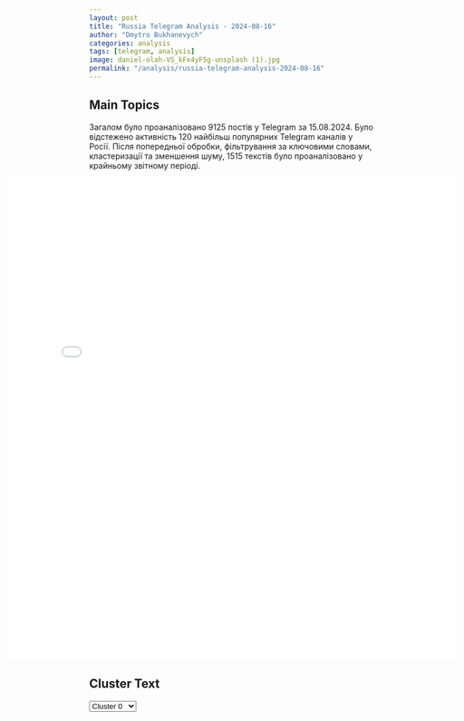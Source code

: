 ```yaml
---
layout: post
title: "Russia Telegram Analysis - 2024-08-16"
author: "Dmytro Bukhanevych"
categories: analysis
tags: [telegram, analysis]
image: daniel-olah-VS_kFx4yF5g-unsplash (1).jpg
permalink: "/analysis/russia-telegram-analysis-2024-08-16"
---
```


<style>
    /* Adjusting iframe-container styles */
    .wide-iframe-container {
        width: calc(100% + 30vw);  /* Extending the width */
        margin-left: -15vw;       /* Negative margin to push to the left */
        overflow: hidden;         /* In case the iframe content spills over */
    }

    .wide-iframe-container iframe {
        width: 100%;  /* Making the iframe take the full width of its container */
        border: none; /* Removing any borders from the iframe */
    }

    /* Toggle mechanism */
    .hidden {
        display: none;
    }
    
    .show-content-target:checked + .show-content {
        display: block;
    }
</style>

<h2>Main Topics</h2>
<p>Загалом було проаналізовано 9125 постів у Telegram за 15.08.2024. Було відстежено активність 120 найбільш популярних Telegram каналів у Росії. Після попередньої обробки, фільтрування за ключовими словами, кластеризації та зменшення шуму, 1515 текстів було проаналізовано у крайньому звітному періоді.</p>
<!-- Embedding Main Plotly Visualization -->
<div class="wide-iframe-container">
    <iframe src="{{site.baseurl}}/visualizations/2024-08-16/fig_topics_time.html" height="850"></iframe>
</div>


<h2>Cluster Text</h2>

<!-- Dropdown to select a cluster -->
<select id="clusterSelector" onchange="displayClusterText()">
<option value="0">Cluster 0</option><option value="1">Cluster 1</option><option value="2">Cluster 2</option><option value="3">Cluster 3</option><option value="4">Cluster 4</option><option value="5">Cluster 5</option><option value="6">Cluster 6</option><option value="7">Cluster 7</option><option value="8">Cluster 8</option><option value="9">Cluster 9</option><option value="10">Cluster 10</option><option value="11">Cluster 11</option>
</select>

<!-- Display area for the selected cluster's text -->
<div id="clusterTextDisplay" class="hidden"></div>

<script type="text/javascript">
    var clusterDetails = {"0": "<b>Total Posts:</b> 855<br><b>Date:</b> 2024-08-15 12:56:22+00:00<br><b>Author:</b> lentachold<br><b>Link:</b> https://t.me/s/lentachold/76196<br><b>Subscribers:</b> 403371<br><b>Text:</b> \u0422\u0435\u043a\u0441\u0442: \u0427\u0442\u043e \u0442\u0430\u043c \u0441\u043e \u0432\u0442\u043e\u0440\u0436\u0435\u043d\u0438\u0435\u043c \u0412\u0421\u0423 \u0432 \u041a\u0443\u0440\u0441\u043a\u0443\u044e \u043e\u0431\u043b\u0430\u0441\u0442\u044c? \u0412\u043e\u0442 \u0447\u0442\u043e \u0433\u043e\u0432\u043e\u0440\u044f\u0442 \u0440\u0430\u0437\u043d\u044b\u0435 \u0441\u0442\u043e\u0440\u043e\u043d\u044b \u044d\u0442\u043e\u0433\u043e \u043a\u043e\u043d\u0444\u043b\u0438\u043a\u0442\u0430\u041c\u0438\u043d\u043e\u0431\u043e\u0440\u043e\u043d\u044b \u0420\u0424\u25aa\ufe0f\u0417\u0430\u0432\u0435\u0440\u0448\u0435\u043d\u043e \u0443\u043d\u0438\u0447\u0442\u043e\u0436\u0435\u043d\u0438\u0435 \u043f\u0440\u043e\u0442\u0438\u0432\u043d\u0438\u043a\u0430 \u0438 \u0432\u043e\u0441\u0441\u0442\u0430\u043d\u043e\u0432\u043b\u0435\u043d \u043a\u043e\u043d\u0442\u0440\u043e\u043b\u044c \u043d\u0430\u0434 \u043d\u0430\u0441\u0435\u043b\u0435\u043d\u043d\u044b\u043c \u043f\u0443\u043d\u043a\u0442\u043e\u043c \u041a\u0440\u0443\u043f\u0435\u0446 (\u043d\u0430 \u043f\u0438\u043a\u0447\u0435);\u25aa\ufe0f\u0412\u0421 \u0420\u043e\u0441\u0441\u0438\u0438 \u0437\u0430\u0447\u0438\u0441\u0442\u0438\u043b\u0438 \u041c\u0430\u0440\u0442\u044b\u043d\u043e\u0432\u043a\u0443 \u041a\u0443\u0440\u0441\u043a\u043e\u0439 \u043e\u0431\u043b\u0430\u0441\u0442\u0438 \u043e\u0442 \u0412\u0421\u0423, \u0437\u0430\u044f\u0432\u0438\u043b \u0410\u043b\u0430\u0443\u0434\u0438\u043d\u043e\u0432;\u25aa\ufe0f\u041a\u0438\u0435\u0432 \u0437\u0430 \u0441\u0443\u0442\u043a\u0438 \u043f\u043e\u0442\u0435\u0440\u044f\u043b \u043d\u0430 \u043a\u0443\u0440\u0441\u043a\u043e\u043c \u043d\u0430\u043f\u0440\u0430\u0432\u043b\u0435\u043d\u0438\u0438 \u0434\u043e 340 \u0432\u043e\u0435\u043d\u043d\u044b\u0445 \u0438 19 \u0435\u0434\u0438\u043d\u0438\u0446 \u0431\u0440\u043e\u043d\u0435\u0442\u0435\u0445\u043d\u0438\u043a\u0438;\u25aa\ufe0f\u041f\u0440\u0435\u0441\u0435\u0447\u0435\u043d\u044b \u043f\u043e\u043f\u044b\u0442\u043a\u0438 \u043f\u0440\u043e\u0440\u044b\u0432\u0430 \u0412\u0421\u0423 \u0432 \u0440\u0430\u0439\u043e\u043d\u0430\u0445 \u0420\u0443\u0441\u0441\u043a\u043e\u0439 \u041a\u043e\u043d\u043e\u043f\u0435\u043b\u044c\u043a\u0438, \u041a\u0440\u0435\u043c\u044f\u043d\u043e\u0433\u043e, \u0412\u0430\u0440\u0432\u0430\u0440\u043e\u0432\u043a\u0438, \u0421\u0430\u0444\u043e\u043d\u043e\u0432\u043a\u0438, \u0428\u0435\u043f\u0442\u0443\u0445\u043e\u0432\u043a\u0438, \u041a\u0430\u0443\u0447\u0443\u043a\u0430, \u0410\u043b\u0435\u043a\u0441\u0435\u0435\u0432\u0441\u043a\u043e\u0433\u043e \u0438 \u041c\u0430\u0442\u0432\u0435\u0435\u0432\u043a\u0438;\u25aa\ufe0f\u0412\u0441\u0435\u0433\u043e \u0437\u0430 \u0432\u0440\u0435\u043c\u044f \u0431\u043e\u0435\u0432\u044b\u0445 \u0434\u0435\u0439\u0441\u0442\u0432\u0438\u0439 \u043d\u0430 \u041a\u0443\u0440\u0441\u043a\u043e\u043c \u043d\u0430\u043f\u0440\u0430\u0432\u043b\u0435\u043d\u0438\u0438 \u043f\u0440\u043e\u0442\u0438\u0432\u043d\u0438\u043a \u043f\u043e\u0442\u0435\u0440\u044f\u043b: \u0434\u043e 2640 \u0432\u043e\u0435\u043d\u043d\u043e\u0441\u043b\u0443\u0436\u0430\u0449\u0438\u0445, 37 \u0442\u0430\u043d\u043a\u043e\u0432, 32 \u0431\u0440\u043e\u043d\u0435\u0442\u0440\u0430\u043d\u0441\u043f\u043e\u0440\u0442\u0435\u0440\u0430, 23 \u0431\u043e\u0435\u0432\u044b\u0435 \u043c\u0430\u0448\u0438\u043d\u044b \u043f\u0435\u0445\u043e\u0442\u044b, 206 \u0431\u043e\u0435\u0432\u044b\u0445 \u0431\u0440\u043e\u043d\u0438\u0440\u043e\u0432\u0430\u043d\u043d\u044b\u0445 \u043c\u0430\u0448\u0438\u043d, 96 \u0430\u0432\u0442\u043e\u043c\u043e\u0431\u0438\u043b\u0435\u0439.\u0413\u043b\u0430\u0432\u043a\u043e\u043c \u0412\u0421\u0423 \u0421\u044b\u0440\u0441\u043a\u0438\u0439\u25aa\ufe0f\u0412\u0421\u0423 \u0441 \u043d\u0430\u0447\u0430\u043b\u0430 \u043d\u0430\u0441\u0442\u0443\u043f\u043b\u0435\u043d\u0438\u044f \u0432 \u041a\u0443\u0440\u0441\u043a\u043e\u0439 \u043e\u0431\u043b\u0430\u0441\u0442\u0438 \u0432\u0437\u044f\u043b\u0438 \u043f\u043e\u0434 \u043a\u043e\u043d\u0442\u0440\u043e\u043b\u044c 82 \u043d\u0430\u0441\u0435\u043b\u0435\u043d\u043d\u044b\u0445 \u043f\u0443\u043d\u043a\u0442\u0430, 1150 \u043a\u0432\u0430\u0434\u0440\u0430\u0442\u043d\u044b\u0445 \u043a\u0438\u043b\u043e\u043c\u0435\u0442\u0440\u043e\u0432 \u0438 \u043f\u0440\u043e\u0448\u043b\u0438 \u0432\u0433\u043b\u0443\u0431\u044c \u043d\u0430 35 \u043a\u0438\u043b\u043e\u043c\u0435\u0442\u0440\u043e\u0432;\u25aa\ufe0f\u0412\u0421\u0423 \u0441\u043e\u0437\u0434\u0430\u043b\u0438 \u0432\u043e\u0435\u043d\u043d\u0443\u044e \u043a\u043e\u043c\u0435\u043d\u0434\u0430\u0442\u0443\u0440\u0443 \u0432 \u041a\u0443\u0440\u0441\u043a\u043e\u0439 \u043e\u0431\u043b\u0430\u0441\u0442\u0438. \u0421\u043e\u0437\u0434\u0430\u044e\u0442 \u0435\u0435 \u00ab\u0434\u043b\u044f \u043f\u043e\u0434\u0434\u0435\u0440\u0436\u0430\u043d\u0438\u044f \u043f\u0440\u0430\u0432\u043e\u043f\u043e\u0440\u044f\u0434\u043a\u0430 \u0438 \u043e\u0431\u0435\u0441\u043f\u0435\u0447\u0435\u043d\u0438\u044f \u043f\u0435\u0440\u0432\u043e\u043e\u0447\u0435\u0440\u0435\u0434\u043d\u044b\u0445 \u043f\u043e\u0442\u0440\u0435\u0431\u043d\u043e\u0441\u0442\u0435\u0439 \u043d\u0430\u0441\u0435\u043b\u0435\u043d\u0438\u044f \u043d\u0430 \u043f\u043e\u0434\u043a\u043e\u043d\u0442\u0440\u043e\u043b\u044c\u043d\u044b\u0445 \u0442\u0435\u0440\u0440\u0438\u0442\u043e\u0440\u0438\u044f\u0445\u00bb.\u041a\u0430\u043a \u0437\u0430\u044f\u0432\u0438\u043b \u0432\u0447\u0435\u0440\u0430 \u0443\u043a\u0440\u0430\u0438\u043d\u0441\u043a\u0438\u0439 \u043e\u043c\u0431\u0443\u0434\u0441\u043c\u0435\u043d \u0414\u043c\u0438\u0442\u0440\u0438\u0439 \u041b\u0443\u0431\u0438\u043d\u0435\u0446, \u0423\u043a\u0440\u0430\u0438\u043d\u0430 \u0438 \u0420\u043e\u0441\u0441\u0438\u044f \u043d\u0430\u0447\u0430\u043b\u0438 \u043f\u0435\u0440\u0435\u0433\u043e\u0432\u043e\u0440\u044b \u043f\u043e \u043e\u0431\u043c\u0435\u043d\u0443 \u0432\u043e\u0435\u043d\u043d\u043e\u043f\u043b\u0435\u043d\u043d\u044b\u0445, \u0437\u0430\u0445\u0432\u0430\u0447\u0435\u043d\u043d\u044b\u0445 \u0432 \u041a\u0443\u0440\u0441\u043a\u043e\u0439 \u043e\u0431\u043b\u0430\u0441\u0442\u0438. \u042d\u0442\u0443 \u0438\u043d\u0444\u043e\u0440\u043c\u0430\u0446\u0438\u044e \u0442\u0430\u043a\u0436\u0435 \u043f\u043e\u0434\u0442\u0432\u0435\u0440\u0436\u0434\u0430\u0435\u0442 Financial Times. \u041f\u043e \u0441\u043b\u043e\u0432\u0430\u043c \u0438\u0437\u0434\u0430\u043d\u0438\u044f, \u0440\u0430\u0431\u043e\u0442\u0430 \u043d\u0430\u0434 \u043e\u0431\u043c\u0435\u043d\u043e\u043c \u0443\u0436\u0435 \u043d\u0430\u0447\u0430\u043b\u0430\u0441\u044c.", "1": "<b>Total Posts:</b> 97<br><b>Date:</b> 2024-08-15 12:01:06+00:00<br><b>Author:</b> dmitrynikotin<br><b>Link:</b> https://t.me/s/dmitrynikotin/22704<br><b>Subscribers:</b> 709712<br><b>Text:</b> \u0422\u0435\u043a\u0441\u0442: \u2757\ufe0f\u0421\u0432\u043e\u0434\u043a\u0430 \u041c\u0438\u043d\u043e\u0431\u043e\u0440\u043e\u043d\u044b \u0420\u0424 \u043f\u043e \u0441\u0438\u0442\u0443\u0430\u0446\u0438\u0438 \u0432 \u041a\u0443\u0440\u0441\u043a\u043e\u0439 \u043e\u0431\u043b\u0430\u0441\u0442\u0438 \u043d\u0430 15 \u0430\u0432\u0433\u0443\u0441\u0442\u0430:\u00a0\ud83d\udccd\u0410\u043a\u0442\u0438\u0432\u043d\u044b\u043c\u0438 \u0434\u0435\u0439\u0441\u0442\u0432\u0438\u044f\u043c\u0438 \u043f\u043e\u0434\u0440\u0430\u0437\u0434\u0435\u043b\u0435\u043d\u0438\u0439 \u0433\u0440\u0443\u043f\u043f\u0438\u0440\u043e\u0432\u043a\u0438 \u0432\u043e\u0439\u0441\u043a \u00ab\u0421\u0435\u0432\u0435\u0440\u00bb, \u0443\u0434\u0430\u0440\u0430\u043c\u0438 \u0430\u0432\u0438\u0430\u0446\u0438\u0438 \u0438 \u043e\u0433\u043d\u0435\u043c \u0430\u0440\u0442\u0438\u043b\u043b\u0435\u0440\u0438\u0438 \u043e\u0442\u0440\u0430\u0436\u0435\u043d\u0430 \u0430\u0442\u0430\u043a\u0430 \u0448\u0442\u0443\u0440\u043c\u043e\u0432\u044b\u0445 \u0433\u0440\u0443\u043f\u043f 115-\u0439\u00a0\u043c\u0435\u0445\u0430\u043d\u0438\u0437\u0438\u0440\u043e\u0432\u0430\u043d\u043d\u043e\u0439 \u0431\u0440\u0438\u0433\u0430\u0434\u044b \u0412\u0421\u0423 \u0432 \u043d\u0430\u043f\u0440\u0430\u0432\u043b\u0435\u043d\u0438\u0438 \u041a\u0440\u0435\u043c\u044f\u043d\u043e\u0433\u043e.\u00a0\ud83d\udccd\u0410\u0440\u043c\u0435\u0439\u0441\u043a\u043e\u0439 \u0430\u0432\u0438\u0430\u0446\u0438\u0435\u0439, \u0431\u0435\u0441\u043f\u0438\u043b\u043e\u0442\u043d\u044b\u043c\u0438 \u043b\u0435\u0442\u0430\u0442\u0435\u043b\u044c\u043d\u044b\u043c\u0438 \u0430\u043f\u043f\u0430\u0440\u0430\u0442\u0430\u043c\u0438 \u0438 \u043e\u0433\u043d\u0435\u043c \u0430\u0440\u0442\u0438\u043b\u043b\u0435\u0440\u0438\u0438 \u043f\u0440\u0435\u0441\u0435\u0447\u0435\u043d\u044b \u043f\u043e\u043f\u044b\u0442\u043a\u0438 \u043f\u0440\u043e\u0440\u044b\u0432\u0430 \u043c\u043e\u0431\u0438\u043b\u044c\u043d\u044b\u0445 \u0433\u0440\u0443\u043f\u043f \u043f\u0440\u043e\u0442\u0438\u0432\u043d\u0438\u043a\u0430 \u0432\u0433\u043b\u0443\u0431\u044c \u0440\u043e\u0441\u0441\u0438\u0439\u0441\u043a\u043e\u0439 \u0442\u0435\u0440\u0440\u0438\u0442\u043e\u0440\u0438\u0438 \u0432 \u0440\u0430\u0439\u043e\u043d\u0430\u0445 \u0412\u0430\u0440\u0432\u0430\u0440\u043e\u0432\u043a\u0438, \u0421\u0430\u0444\u043e\u043d\u043e\u0432\u043a\u0438, \u0428\u0435\u043f\u0442\u0443\u0445\u043e\u0432\u043a\u0438, \u041a\u0430\u0443\u0447\u0443\u043a\u0430, \u0410\u043b\u0435\u043a\u0441\u0435\u0435\u0432\u0441\u043a\u043e\u0433\u043e \u0438 \u041c\u0430\u0442\u0432\u0435\u0435\u0432\u043a\u0438.\u00a0\ud83d\udccd\u041f\u043e\u0440\u0430\u0436\u0435\u043d\u044b \u0441\u043a\u043e\u043f\u043b\u0435\u043d\u0438\u044f \u0436\u0438\u0432\u043e\u0439 \u0441\u0438\u043b\u044b \u0438 \u0442\u0435\u0445\u043d\u0438\u043a\u0438 22-\u0439, 61-\u0439 \u043c\u0435\u0445\u0430\u043d\u0438\u0437\u0438\u0440\u043e\u0432\u0430\u043d\u043d\u044b\u0445, 92-\u0439 \u0448\u0442\u0443\u0440\u043c\u043e\u0432\u043e\u0439, 95-\u0439 \u0434\u0435\u0441\u0430\u043d\u0442\u043d\u043e-\u0448\u0442\u0443\u0440\u043c\u043e\u0432\u043e\u0439 \u0431\u0440\u0438\u0433\u0430\u0434 \u0412\u0421\u0423, 1-\u0439 \u0431\u0440\u0438\u0433\u0430\u0434\u044b \u043d\u0430\u0446\u0433\u0432\u0430\u0440\u0434\u0438\u0438 \u0438 129-\u0439 \u0431\u0440\u0438\u0433\u0430\u0434\u044b \u0442\u0435\u0440\u043e\u0431\u043e\u0440\u043e\u043d\u044b \u0432 \u0440\u0430\u0439\u043e\u043d\u0430\u0445 \u041e\u043b\u044c\u0433\u043e\u0432\u043a\u0438, \u0421\u043d\u0430\u0433\u043e\u0441\u0442\u0438, \u041f\u043e\u0433\u0440\u0435\u0431\u043a\u043e\u0432, \u041c\u0438\u0440\u043d\u043e\u0433\u043e, \u0417\u0430\u043e\u043b\u0435\u0448\u0435\u043d\u043a\u0438, \u0423\u0441\u043f\u0435\u043d\u043e\u0432\u043a\u0438 \u0438 \u042e\u0436\u043d\u043e\u0433\u043e.\u00a0\ud83d\udccd\u0417\u0430 \u0441\u0443\u0442\u043a\u0438 \u043f\u043e\u0442\u0435\u0440\u0438 \u0412\u0421\u0423 \u0441\u043e\u0441\u0442\u0430\u0432\u0438\u043b\u0438 \u0434\u043e 340 \u0432\u043e\u0435\u043d\u043d\u043e\u0441\u043b\u0443\u0436\u0430\u0449\u0438\u0445 \u0438 19\u00a0\u0435\u0434\u0438\u043d\u0438\u0446 \u0431\u0440\u043e\u043d\u0435\u0442\u0435\u0445\u043d\u0438\u043a\u0438, \u0432 \u0442\u043e\u043c \u0447\u0438\u0441\u043b\u0435 \u043f\u044f\u0442\u044c \u0431\u043e\u0435\u0432\u044b\u0445 \u043c\u0430\u0448\u0438\u043d \u043f\u0435\u0445\u043e\u0442\u044b \u00abBradley\u00bb \u0438 14 \u0431\u043e\u0435\u0432\u044b\u0445 \u0431\u0440\u043e\u043d\u0438\u0440\u043e\u0432\u0430\u043d\u043d\u044b\u0445 \u043c\u0430\u0448\u0438\u043d, \u0430 \u0442\u0430\u043a\u0436\u0435 \u0432\u043e\u0441\u0435\u043c\u044c \u0430\u0432\u0442\u043e\u043c\u043e\u0431\u0438\u043b\u0435\u0439, \u043f\u044f\u0442\u044c \u043e\u0440\u0443\u0434\u0438\u0439 \u043f\u043e\u043b\u0435\u0432\u043e\u0439 \u0430\u0440\u0442\u0438\u043b\u043b\u0435\u0440\u0438\u0438, \u0443\u0441\u0442\u0430\u043d\u043e\u0432\u043a\u0430 \u0440\u0435\u0430\u043a\u0442\u0438\u0432\u043d\u043e\u0439 \u0441\u0438\u0441\u0442\u0435\u043c\u044b \u0437\u0430\u043b\u043f\u043e\u0432\u043e\u0433\u043e \u043e\u0433\u043d\u044f \u0438 \u0434\u0432\u0435 \u0441\u0442\u0430\u043d\u0446\u0438\u0438 \u0440\u0430\u0434\u0438\u043e\u044d\u043b\u0435\u043a\u0442\u0440\u043e\u043d\u043d\u043e\u0439 \u0431\u043e\u0440\u044c\u0431\u044b \u00ab\u0410\u043d\u043a\u043b\u0430\u0432-\u041d\u00bb \u0438 \u00ab\u0411\u0443\u043a\u043e\u0432\u0435\u043b\u044c-AD\u00bb.\u00a0\ud83d\udccd\u0412\u0441\u0435\u0433\u043e \u0437\u0430 \u0432\u0440\u0435\u043c\u044f \u0431\u043e\u0435\u0432\u044b\u0445 \u0434\u0435\u0439\u0441\u0442\u0432\u0438\u0439 \u043d\u0430 \u041a\u0443\u0440\u0441\u043a\u043e\u043c \u043d\u0430\u043f\u0440\u0430\u0432\u043b\u0435\u043d\u0438\u0438 \u043f\u0440\u043e\u0442\u0438\u0432\u043d\u0438\u043a \u043f\u043e\u0442\u0435\u0440\u044f\u043b: \u0434\u043e 2640 \u0432\u043e\u0435\u043d\u043d\u043e\u0441\u043b\u0443\u0436\u0430\u0449\u0438\u0445, 37 \u0442\u0430\u043d\u043a\u043e\u0432, 32 \u0431\u0440\u043e\u043d\u0435\u0442\u0440\u0430\u043d\u0441\u043f\u043e\u0440\u0442\u0435\u0440\u0430, 23 \u0431\u043e\u0435\u0432\u044b\u0435 \u043c\u0430\u0448\u0438\u043d\u044b \u043f\u0435\u0445\u043e\u0442\u044b, 206 \u0431\u043e\u0435\u0432\u044b\u0445 \u0431\u0440\u043e\u043d\u0438\u0440\u043e\u0432\u0430\u043d\u043d\u044b\u0445 \u043c\u0430\u0448\u0438\u043d, 96 \u0430\u0432\u0442\u043e\u043c\u043e\u0431\u0438\u043b\u0435\u0439, \u0447\u0435\u0442\u044b\u0440\u0435 \u0443\u0441\u0442\u0430\u043d\u043e\u0432\u043a\u0438 \u0437\u0435\u043d\u0438\u0442\u043d\u044b\u0445 \u0440\u0430\u043a\u0435\u0442\u043d\u044b\u0445 \u043a\u043e\u043c\u043f\u043b\u0435\u043a\u0441\u043e\u0432, \u0442\u0440\u0438 \u043f\u0443\u0441\u043a\u043e\u0432\u044b\u0435 \u0443\u0441\u0442\u0430\u043d\u043e\u0432\u043a\u0438 \u0440\u0435\u0430\u043a\u0442\u0438\u0432\u043d\u044b\u0445 \u0441\u0438\u0441\u0442\u0435\u043c \u0437\u0430\u043b\u043f\u043e\u0432\u043e\u0433\u043e \u043e\u0433\u043d\u044f, 20 \u043e\u0440\u0443\u0434\u0438\u0439 \u043f\u043e\u043b\u0435\u0432\u043e\u0439 \u0430\u0440\u0442\u0438\u043b\u043b\u0435\u0440\u0438\u0438 \u0438 \u0442\u0440\u0438 \u0441\u0442\u0430\u043d\u0446\u0438\u0438 \u0440\u0430\u0434\u0438\u043e\u044d\u043b\u0435\u043a\u0442\u0440\u043e\u043d\u043d\u043e\u0439 \u0431\u043e\u0440\u044c\u0431\u044b.", "2": "<b>Total Posts:</b> 38<br><b>Date:</b> 2024-08-15 19:50:00+00:00<br><b>Author:</b> meduzalive<br><b>Link:</b> https://t.me/s/meduzalive/111160<br><b>Subscribers:</b> 1284610<br><b>Text:</b> \u0422\u0435\u043a\u0441\u0442: \u0412 \u0430\u0434\u043c\u0438\u043d\u0438\u0441\u0442\u0440\u0430\u0446\u0438\u0438 \u0411\u0430\u0439\u0434\u0435\u043d\u0430 \u043e\u0431\u0441\u0443\u0436\u0434\u0430\u044e\u0442 \u043f\u0435\u0440\u0435\u0434\u0430\u0447\u0443 \u0423\u043a\u0440\u0430\u0438\u043d\u0435 \u0434\u0430\u043b\u044c\u043d\u043e\u0431\u043e\u0439\u043d\u044b\u0445 \u043a\u0440\u044b\u043b\u0430\u0442\u044b\u0445 \u0440\u0430\u043a\u0435\u0442 JASSM \u2014 Politico\u0412 \u043f\u0443\u0431\u043b\u0438\u043a\u0430\u0446\u0438\u0438 \u043e\u0442\u043c\u0435\u0447\u0430\u0435\u0442\u0441\u044f, \u0447\u0442\u043e \u0431\u043b\u0430\u0433\u043e\u0434\u0430\u0440\u044f \u0442\u0430\u043a\u0438\u043c \u0440\u0430\u043a\u0435\u0442\u0430\u043c \u0412\u043e\u0437\u0434\u0443\u0448\u043d\u044b\u0435 \u0441\u0438\u043b\u044b \u0423\u043a\u0440\u0430\u0438\u043d\u044b \u0441\u043c\u043e\u0433\u0443\u0442 \u0430\u0442\u0430\u043a\u043e\u0432\u0430\u0442\u044c \u0446\u0435\u043b\u0438 \u043d\u0430 \u0440\u0430\u0441\u0441\u0442\u043e\u044f\u043d\u0438\u0438 \u0441\u0432\u044b\u0448\u0435 300 \u043a\u0438\u043b\u043e\u043c\u0435\u0442\u0440\u043e\u0432.\u0418\u0437\u0434\u0430\u043d\u0438\u0435 \u043f\u043e\u0434\u0447\u0435\u0440\u043a\u0438\u0432\u0430\u0435\u0442, \u0447\u0442\u043e \u0444\u0438\u043d\u0430\u043b\u044c\u043d\u043e\u0433\u043e \u0440\u0435\u0448\u0435\u043d\u0438\u044f \u043e\u0431 \u043e\u0442\u043f\u0440\u0430\u0432\u043a\u0435 \u0442\u0430\u043a\u0438\u0445 \u0440\u0430\u043a\u0435\u0442 \u0432 \u0423\u043a\u0440\u0430\u0438\u043d\u0443 \u0435\u0449\u0435 \u043d\u0435\u0442. \u041f\u0440\u0435\u0434\u0441\u0442\u0430\u0432\u0438\u0442\u0435\u043b\u044c \u041f\u0435\u043d\u0442\u0430\u0433\u043e\u043d\u0430 \u0437\u0430\u044f\u0432\u0438\u043b, \u0447\u0442\u043e \u0412\u0430\u0448\u0438\u043d\u0433\u0442\u043e\u043d \u00ab\u0440\u0430\u0441\u0441\u043c\u0430\u0442\u0440\u0438\u0432\u0430\u0435\u0442 \u0440\u044f\u0434 \u0432\u0430\u0440\u0438\u0430\u043d\u0442\u043e\u0432 \u0434\u043b\u044f \u0443\u0434\u043e\u0432\u043b\u0435\u0442\u0432\u043e\u0440\u0435\u043d\u0438\u044f \u043f\u043e\u0442\u0440\u0435\u0431\u043d\u043e\u0441\u0442\u0435\u0439 \u0423\u043a\u0440\u0430\u0438\u043d\u044b \u0432 \u043e\u0431\u043e\u0440\u043e\u043d\u0435\u00bb. \u0420\u0430\u043a\u0435\u0442\u044b JASSM, \u0440\u0430\u0437\u0440\u0430\u0431\u043e\u0442\u0430\u043d\u043d\u044b\u0435 \u043a\u043e\u043c\u043f\u0430\u043d\u0438\u0435\u0439 Lockheed Martin \u0438 \u043f\u0440\u0438\u043d\u044f\u0442\u044b\u0435 \u043d\u0430 \u0432\u043e\u043e\u0440\u0443\u0436\u0435\u043d\u0438\u0435 \u0432 \u043d\u0430\u0447\u0430\u043b\u0435 2000-\u0445 \u0433\u043e\u0434\u043e\u0432, \u0440\u0435\u0434\u043a\u043e \u0438\u0441\u043f\u043e\u043b\u044c\u0437\u043e\u0432\u0430\u043b\u0438\u0441\u044c \u0421\u0428\u0410 \u0432 \u0431\u043e\u0435\u0432\u044b\u0445 \u0434\u0435\u0439\u0441\u0442\u0432\u0438\u044f\u0445 \u0438 \u043f\u0440\u0435\u0434\u043e\u0441\u0442\u0430\u0432\u043b\u044f\u043b\u0438\u0441\u044c \u043b\u0438\u0448\u044c \u043d\u0435\u043a\u043e\u0442\u043e\u0440\u044b\u043c \u0431\u043b\u0438\u0437\u043a\u0438\u043c \u0441\u043e\u044e\u0437\u043d\u0438\u043a\u0430\u043c \u0412\u0430\u0448\u0438\u043d\u0433\u0442\u043e\u043d\u0430, \u043f\u043e\u044f\u0441\u043d\u044f\u0435\u0442 Politico. \u0418\u0445 \u043c\u043e\u0436\u043d\u043e \u0437\u0430\u043f\u0443\u0441\u043a\u0430\u0442\u044c \u0441 \u0430\u043c\u0435\u0440\u0438\u043a\u0430\u043d\u0441\u043a\u0438\u0445 \u0438\u0441\u0442\u0440\u0435\u0431\u0438\u0442\u0435\u043b\u0435\u0439 F-16.", "3": "<b>Total Posts:</b> 39<br><b>Date:</b> 2024-08-15 04:05:18+00:00<br><b>Author:</b> readovkanews<br><b>Link:</b> https://t.me/s/readovkanews/84927<br><b>Subscribers:</b> 2715558<br><b>Text:</b> \u0422\u0435\u043a\u0441\u0442: \u00ab\u041e, \u0440\u0443\u0441\u0441\u043a\u0438\u0439 \u0418\u0432\u0430\u043d\u00bb \u2014 \u0431\u043e\u0435\u0432\u0438\u043a\u0438 \u0412\u0421\u0423 \u0432 \u0448\u043b\u0435\u043c\u0430\u0445 \u0441 \u044d\u043c\u0431\u043b\u0435\u043c\u043e\u0439 \u0432\u043e\u0439\u0441\u043a CC \u0432 \u041a\u0443\u0440\u0441\u043a\u043e\u0439 \u043e\u0431\u043b\u0430\u0441\u0442\u0438 \u043d\u0430\u0437\u0432\u0430\u043b\u0438 \u0437\u0430\u0431\u043b\u0443\u0434\u0438\u0432\u0448\u0435\u0433\u043e\u0441\u044f \u043f\u0435\u043d\u0441\u0438\u043e\u043d\u0435\u0440\u0430 \u00ab\u0440\u0443\u0441\u0441\u043a\u043e\u0439 \u0441\u0432\u0438\u043d\u044c\u0435\u0439\u00bb \u0438 \u0438\u0437\u0434\u0435\u0432\u0430\u043b\u0438\u0441\u044c \u043d\u0430\u0434 \u043d\u0438\u043c, \u043f\u0430\u0440\u043e\u0434\u0438\u0440\u0443\u044f \u043d\u0435\u043c\u0435\u0446\u043a\u0438\u0445 \u0444\u0430\u0448\u0438\u0441\u0442\u043e\u0432\u0412\u0438\u0434\u0435\u043e, \u043e\u043a\u043e\u043d\u0447\u0430\u0442\u0435\u043b\u044c\u043d\u043e \u043e\u0442\u0432\u0435\u0447\u0430\u044e\u0449\u0435\u0435 \u043d\u0430 \u0432\u043e\u043f\u0440\u043e\u0441, \u0437\u0430\u0447\u0435\u043c \u0443\u043a\u0440\u0430\u0438\u043d\u0441\u043a\u0438\u0435 \u0432\u043e\u0439\u0441\u043a\u0430 \u043f\u0440\u0438\u0448\u043b\u0438 \u0432 \u041a\u0443\u0440\u0441\u043a\u0443\u044e \u043e\u0431\u043b\u0430\u0441\u0442\u044c, \u043e\u043f\u0443\u0431\u043b\u0438\u043a\u043e\u0432\u0430\u043b\u0438 \u0441\u0430\u043c\u0438 \u0436\u0435 \u0431\u043e\u0435\u0432\u0438\u043a\u0438. \u041d\u0430 \u043a\u0430\u0434\u0440\u0430\u0445 \u0434\u0432\u043e\u0435 \u0412\u0421\u0423\u0448\u043d\u0438\u043a\u043e\u0432 \u0438\u0437\u0434\u0435\u0432\u0430\u044e\u0442\u0441\u044f \u043d\u0430\u0434 \u0437\u0430\u0431\u043b\u0443\u0434\u0438\u0432\u0448\u0438\u043c\u0441\u044f \u043f\u0435\u043d\u0441\u0438\u043e\u043d\u0435\u0440\u043e\u043c \u2014 \u0430\u0432\u0442\u043e\u0440 \u0432\u0438\u0434\u0435\u043e \u043f\u0430\u0440\u043e\u0434\u0438\u0440\u0443\u0435\u0442 \u043d\u0435\u043c\u0435\u0446\u043a\u0438\u0445 \u0444\u0430\u0448\u0438\u0441\u0442\u043e\u0432 \u0438 \u0432 \u00ab\u043b\u0443\u0447\u0448\u0438\u0445\u00bb \u0442\u0440\u0430\u0434\u0438\u0446\u0438\u044f\u0445 \u0432\u043e\u0439\u0441\u043a \u0421\u0421 \u0443\u043d\u0438\u0436\u0430\u0435\u0442 \u0431\u0435\u0437\u0437\u0430\u0449\u0438\u0442\u043d\u043e\u0433\u043e \u0434\u0435\u0434\u0443\u0448\u043a\u0443 \u0437\u0430 \u0442\u043e, \u0447\u0442\u043e \u043e\u043d \u0440\u0443\u0441\u0441\u043a\u0438\u0439. \u041f\u0435\u043d\u0441\u0438\u043e\u043d\u0435\u0440 \u043f\u044b\u0442\u0430\u043b\u0441\u044f \u043e\u0431\u044a\u044f\u0441\u043d\u0438\u0442\u044c \u0431\u043e\u0435\u0432\u0438\u043a\u0430\u043c, \u0447\u0442\u043e \u0435\u043c\u0443 74 \u0433\u043e\u0434\u0430 \u0438 \u043e\u043d \u0443\u0436\u0435 \u043f\u044f\u0442\u044c \u0434\u043d\u0435\u0439 \u043d\u0435 \u043c\u043e\u0436\u0435\u0442 \u0432\u044b\u0431\u0440\u0430\u0442\u044c\u0441\u044f \u0432 \u0431\u0435\u0437\u043e\u043f\u0430\u0441\u043d\u043e\u0435 \u043c\u0435\u0441\u0442\u043e. \u041d\u0430 \u0436\u0430\u043b\u043e\u0431\u044b \u0434\u0435\u0434\u0443\u0448\u043a\u0438 \u0432\u0442\u043e\u0440\u043e\u0439 \u0431\u043e\u0435\u0432\u0438\u043a, \u043f\u043e\u044f\u0432\u0438\u0432\u0448\u0438\u0439\u0441\u044f \u0432 \u043a\u0430\u0434\u0440\u0435 \u0432 \u0448\u043b\u0435\u043c\u0435 \u0444\u0430\u0448\u0438\u0441\u0442\u0441\u043a\u0438\u0445 \u0437\u0430\u0445\u0432\u0430\u0442\u0447\u0438\u043a\u043e\u0432 \u0441 \u044d\u043c\u0431\u043b\u0435\u043c\u043e\u0439 \u0421\u0421, \u0441 \u0438\u0437\u0434\u0435\u0432\u043a\u043e\u0439 \u043a\u0440\u0438\u043a\u043d\u0443\u043b \u00ab\u0428\u043d\u0430\u043f\u0441 \u2014 \u0433\u0443\u0434!\u00bb \u0438 \u043f\u0440\u043e\u0434\u043e\u043b\u0436\u0438\u043b \u0441\u043d\u0438\u043c\u0430\u0442\u044c \u043e\u0447\u0435\u0440\u0435\u0434\u043d\u043e\u0439 \u0422\u0438\u043a-\u0422\u043e\u043a \u043d\u0430 \u0444\u043e\u043d\u0435 \u0443\u043a\u0430\u0437\u0430\u0442\u0435\u043b\u0435\u0439. \u00ab\u0419\u0430, \u0439\u0430, \u0440\u0430\u0448\u0448\u0435\u043d \u0448\u0432\u0430\u0439\u043d\u0435. \u041e, \u0440\u0443\u0441\u0441\u043a\u0438\u0439 \u0418\u0432\u0430\u043d, \u0432\u043e\u0442 \u043e\u043d, \u0418\u0432\u0430\u043d, \u0438\u0434\u0438 \u043f\u0435\u0439 \u0432\u043e\u0434\u043a\u0430\u00bb, \u2014 \u043a\u0440\u0438\u0447\u0430\u043b\u0438 \u0440\u0430\u0441\u0442\u0435\u0440\u044f\u043d\u043d\u043e\u043c\u0443 \u043f\u0435\u043d\u0441\u0438\u043e\u043d\u0435\u0440\u0443 \u0441\u043e\u0432\u0440\u0435\u043c\u0435\u043d\u043d\u044b\u0435 \u0444\u0430\u0448\u0438\u0441\u0442\u044b.\u0412\u043e \u0432\u0440\u0435\u043c\u044f \u0432\u0441\u0435\u0433\u043e \u0440\u0430\u0437\u0433\u043e\u0432\u043e\u0440\u0430 \u0441 \u043d\u0435\u0441\u0447\u0430\u0441\u0442\u043d\u044b\u043c \u0434\u0435\u0434\u0443\u0448\u043a\u043e\u0439 \u0442\u0435\u0440\u0440\u043e\u0440\u0438\u0441\u0442\u044b \u043f\u0430\u0440\u043e\u0434\u0438\u0440\u043e\u0432\u0430\u043b\u0438 \u043d\u0435\u043c\u0435\u0446\u043a\u0443\u044e \u0440\u0435\u0447\u044c \u0438 \u0432\u0441\u0435\u043c\u0438 \u0441\u0438\u043b\u0430\u043c\u0438 \u0441\u0442\u0430\u0440\u0430\u043b\u0438\u0441\u044c \u0432\u0441\u043f\u043e\u043c\u043d\u0438\u0442\u044c \u0432\u0441\u0435 \u0438\u0437\u0432\u0435\u0441\u0442\u043d\u044b\u0435 \u0438\u043c \u0443\u043d\u0438\u0437\u0438\u0442\u0435\u043b\u044c\u043d\u044b\u0435 \u0432\u044b\u0440\u0430\u0436\u0435\u043d\u0438\u044f, \u043a\u043e\u0442\u043e\u0440\u044b\u0435 \u0438\u0441\u043f\u043e\u043b\u044c\u0437\u043e\u0432\u0430\u043b\u0438 \u0444\u0430\u0448\u0438\u0441\u0442\u0441\u043a\u0438\u0435 \u0437\u0430\u0445\u0432\u0430\u0442\u0447\u0438\u043a\u0438 \u0432\u043e \u0432\u0440\u0435\u043c\u044f \u0412\u0435\u043b\u0438\u043a\u043e\u0439 \u041e\u0442\u0435\u0447\u0435\u0441\u0442\u0432\u0435\u043d\u043d\u043e\u0439 \u0432\u043e\u0439\u043d\u044b. \u0423\u043a\u0440\u0430\u0438\u043d\u0441\u043a\u0438\u0435 \u0432\u043e\u0435\u043d\u043d\u044b\u0435 \u043d\u0430\u043a\u043e\u043d\u0435\u0446-\u0442\u043e \u043f\u0435\u0440\u0435\u0441\u0442\u0430\u043b\u0438 \u0441\u043a\u0440\u044b\u0432\u0430\u0442\u044c \u0441\u0432\u043e\u044e \u043d\u0430\u0441\u0442\u043e\u044f\u0449\u0443\u044e \u0438\u0434\u0435\u043e\u043b\u043e\u0433\u0438\u044e \u0438 \u043c\u043e\u0442\u0438\u0432\u0430\u0446\u0438\u044e \u0434\u043b\u044f \u0443\u0431\u0438\u0439\u0441\u0442\u0432\u0430 \u043c\u0438\u0440\u043d\u044b\u0445 \u0440\u0443\u0441\u0441\u043a\u0438\u0445 \u043b\u044e\u0434\u0435\u0439 \u2014 \u0442\u0435\u043f\u0435\u0440\u044c \u043f\u0440\u0438\u0448\u043b\u043e \u0432\u0440\u0435\u043c\u044f \u043d\u0430\u0448\u0435\u0439 \u0430\u0440\u043c\u0438\u0438 \u043d\u0430\u043f\u043e\u043c\u043d\u0438\u0442\u044c \u0412\u0421\u0423\u0448\u043d\u0438\u043a\u0430\u043c, \u0447\u0435\u043c \u0437\u0430\u043a\u043e\u043d\u0447\u0438\u043b\u0441\u044f \u0434\u043b\u044f \u043d\u0435\u043c\u0446\u0435\u0432 \u043f\u043e\u0445\u043e\u0434 \u043d\u0430 \u043d\u0430\u0448\u0443 \u0437\u0435\u043c\u043b\u044e. \u0414\u043b\u044f \u0443\u043a\u0440\u0430\u0438\u043d\u0446\u0435\u0432 \u0440\u0435\u0437\u0443\u043b\u044c\u0442\u0430\u0442 \u0431\u0443\u0434\u0435\u0442 \u0442\u0430\u043a\u0438\u043c \u0436\u0435.\u0414\u043b\u044f \u0432\u0441\u0435\u0445 \u0431\u043e\u0435\u0432\u0438\u043a\u043e\u0432, \u043a\u0442\u043e \u0435\u0449\u0435 \u043e\u0441\u0442\u0430\u0435\u0442\u0441\u044f \u0432 \u043d\u0430\u0448\u0435\u043c \u043f\u0440\u0438\u0433\u0440\u0430\u043d\u0438\u0447\u044c\u0435, \u0435\u0441\u0442\u044c \u0431\u0435\u0441\u043f\u043b\u0430\u0442\u043d\u044b\u0439 \u0441\u043e\u0432\u0435\u0442 \u2014 \u0431\u0435\u0433\u0438\u0442\u0435, \u043f\u043e\u043a\u0430 \u043c\u043e\u0436\u0435\u0442\u0435: \u043f\u043e\u0441\u043b\u0435 \u0442\u0430\u043a\u0438\u0445 \u0432\u0438\u0434\u0435\u043e \u0441\u0434\u0430\u0442\u044c\u0441\u044f \u0432 \u043f\u043b\u0435\u043d \u0436\u0438\u0432\u044b\u043c\u0438 \u0432\u0430\u043c \u0431\u0443\u0434\u0435\u0442 \u043e\u0447\u0435\u043d\u044c \u0441\u043b\u043e\u0436\u043d\u043e.", "4": "<b>Total Posts:</b> 19<br><b>Date:</b> 2024-08-15 00:16:02+00:00<br><b>Author:</b> solovievlive<br><b>Link:</b> https://t.me/s/SolovievLive/274120<br><b>Subscribers:</b> 1340933<br><b>Text:</b> \u0422\u0435\u043a\u0441\u0442: \u2757\ufe0f\u0421\u043e\u0433\u043b\u0430\u0441\u043d\u043e \u043d\u043e\u0432\u043e\u043c\u0443 \u043e\u043f\u0440\u043e\u0441\u0443 Fox News, \u0414\u043e\u043d\u0430\u043b\u044c\u0434 \u0422\u0440\u0430\u043c\u043f \u043e\u043f\u0435\u0440\u0435\u0436\u0430\u0435\u0442 \u0432 \u043f\u0440\u0435\u0434\u0432\u044b\u0431\u043e\u0440\u043d\u043e\u0439 \u0433\u043e\u043d\u043a\u0435 \u041a\u0430\u043c\u0430\u043b\u0443 \u0425\u0430\u0440\u0440\u0438\u0441:\u0422\u0440\u0430\u043c\u043f\u0430 \u043f\u043e\u0434\u0434\u0435\u0440\u0436\u0430\u043b\u0438 51% \u043e\u043f\u0440\u043e\u0448\u0435\u043d\u043d\u044b\u0445, \u0425\u0430\u0440\u0440\u0438\u0441 \u2014 43%\u041f\u043e\u0434\u043f\u0438\u0441\u044b\u0432\u0430\u0439\u0441\u044f \u043d\u0430 Telegram \u0421\u041e\u041b\u041e\u0412\u042c\u0401\u0412!", "5": "<b>Total Posts:</b> 25<br><b>Date:</b> 2024-08-15 13:36:08+00:00<br><b>Author:</b> ru2ch<br><b>Link:</b> https://t.me/s/ru2ch/120435<br><b>Subscribers:</b> 518251<br><b>Text:</b> \u0422\u0435\u043a\u0441\u0442: \u2757\ufe0f\u0420\u044f\u0434 \u0437\u0430\u043f\u0440\u0430\u0448\u0438\u0432\u0430\u0435\u043c\u044b\u0445 \u041a\u0438\u0435\u0432\u043e\u043c \u0431\u043e\u0435\u043f\u0440\u0438\u043f\u0430\u0441\u043e\u0432 \u0443\u0436\u0435 \u043d\u0435 \u043f\u0440\u043e\u0438\u0437\u0432\u043e\u0434\u0438\u0442\u0441\u044f \u0432 \u0421\u0428\u0410, \u0438\u0445 \u043e\u0431\u044a\u0451\u043c\u044b \u043d\u0435\u0434\u043e\u0441\u0442\u0430\u0442\u043e\u0447\u043d\u044b \u0434\u043b\u044f \u0441\u0440\u0435\u0434\u043d\u0435\u0441\u0440\u043e\u0447\u043d\u044b\u0445 \u0446\u0435\u043b\u0435\u0439 \u0412\u0421\u0423 \u2014 \u041f\u0435\u043d\u0442\u0430\u0433\u043e\u043d", "6": "<b>Total Posts:</b> 69<br><b>Date:</b> 2024-08-15 06:03:06+00:00<br><b>Author:</b> russianonwars<br><b>Link:</b> https://t.me/s/russianonwars/34824<br><b>Subscribers:</b> 362660<br><b>Text:</b> \u0422\u0435\u043a\u0441\u0442: \u0417\u0435\u043b\u0435\u043d\u0441\u043a\u0438\u0439 \u043e\u0434\u043e\u0431\u0440\u0438\u043b \u043f\u043b\u0430\u043d \u043f\u043e\u0434\u0440\u044b\u0432\u0430 \"\u0421\u0435\u0432\u0435\u0440\u043d\u044b\u0445 \u043f\u043e\u0442\u043e\u043a\u043e\u0432\", \u043d\u043e \u043e\u0442\u043c\u0435\u043d\u0438\u043b \u0435\u0433\u043e \u043f\u043e \u0442\u0440\u0435\u0431\u043e\u0432\u0430\u043d\u0438\u044e \u0426\u0420\u0423 \u2014 The Wall Street Journal\u041f\u043e \u0434\u0430\u043d\u043d\u044b\u043c \u0433\u0430\u0437\u0435\u0442\u044b, \u0443\u043a\u0440\u0430\u0438\u043d\u0441\u043a\u0438\u0439 \u043f\u0440\u0435\u0437\u0438\u0434\u0435\u043d\u0442 \u043e\u0434\u043e\u0431\u0440\u0438\u043b \u043f\u043b\u0430\u043d \u043f\u043e\u0434\u0440\u044b\u0432\u0430 \u0433\u0430\u0437\u043e\u043f\u0440\u043e\u0432\u043e\u0434\u043e\u0432 \"\u0421\u0435\u0432\u0435\u0440\u043d\u044b\u0435 \u043f\u043e\u0442\u043e\u043a\u0438\" \u0432 \u043c\u0430\u0435 2022 \u0433\u043e\u0434\u0430, \u043e\u0434\u043d\u0430\u043a\u043e \u0437\u0430\u0442\u0435\u043c \u043f\u043e\u043f\u044b\u0442\u0430\u043b\u0441\u044f \u043e\u0442\u043c\u0435\u043d\u0438\u0442\u044c \u043e\u043f\u0435\u0440\u0430\u0446\u0438\u044e \u043f\u043e \u0442\u0440\u0435\u0431\u043e\u0432\u0430\u043d\u0438\u044e \u0430\u043c\u0435\u0440\u0438\u043a\u0430\u043d\u0441\u043a\u0438\u0445 \u0441\u043f\u0435\u0446\u0441\u043b\u0443\u0436\u0431. \u0412 \u043f\u0435\u0440\u0432\u043e\u043d\u0430\u0447\u0430\u043b\u044c\u043d\u043e\u043c \u043f\u043b\u0430\u043d\u0435 \u0438\u043d\u0438\u0446\u0438\u0430\u0442\u043e\u0440\u044b \u0440\u0430\u0441\u0441\u043c\u0430\u0442\u0440\u0438\u0432\u0430\u043b\u0438 \u0438\u0441\u043f\u043e\u043b\u044c\u0437\u043e\u0432\u0430\u043d\u0438\u0435 \u044f\u0445\u0442\u044b \u0438 \u0434\u0430\u0439\u0432\u0435\u0440\u043e\u0432 \u0434\u043b\u044f \u0432\u044b\u043f\u043e\u043b\u043d\u0435\u043d\u0438\u044f \u043e\u043f\u0435\u0440\u0430\u0446\u0438\u0438, \u0444\u0438\u043d\u0430\u043d\u0441\u0438\u0440\u0443\u0435\u043c\u043e\u0439 \u0443\u043a\u0440\u0430\u0438\u043d\u0441\u043a\u0438\u043c\u0438 \u0431\u0438\u0437\u043d\u0435\u0441\u043c\u0435\u043d\u0430\u043c\u0438 \u0441 \u0443\u0441\u0442\u043d\u044b\u043c\u0438 \u0434\u043e\u0433\u043e\u0432\u043e\u0440\u0435\u043d\u043d\u043e\u0441\u0442\u044f\u043c\u0438 \u0434\u043b\u044f \u0441\u043e\u043a\u0440\u044b\u0442\u0438\u044f \u0443\u043b\u0438\u043a.\u0422\u0435\u043c \u043d\u0435 \u043c\u0435\u043d\u0435\u0435, \u043f\u043e \u0438\u043d\u0444\u043e\u0440\u043c\u0430\u0446\u0438\u0438 \u0438\u0437\u0434\u0430\u043d\u0438\u044f, \u044d\u043a\u0441-\u0433\u043b\u0430\u0432\u043d\u043e\u043a\u043e\u043c\u0430\u043d\u0434\u0443\u044e\u0449\u0438\u0439 \u0412\u0421\u0423 \u0412\u0430\u043b\u0435\u0440\u0438\u0439 \u0417\u0430\u043b\u0443\u0436\u043d\u044b\u0439 \u043d\u0430\u0440\u0443\u0448\u0438\u043b \u0442\u0440\u0435\u0431\u043e\u0432\u0430\u043d\u0438\u0435 \u0426\u0420\u0423 \u0438 \u043f\u0440\u043e\u0434\u043e\u043b\u0436\u0438\u043b \u043e\u0440\u0433\u0430\u043d\u0438\u0437\u0430\u0446\u0438\u044e \u0430\u0442\u0430\u043a\u0438, \u043f\u0440\u0438\u0432\u043b\u0435\u043a\u0430\u044f \u0431\u044b\u0432\u0448\u0435\u0433\u043e \u043e\u0444\u0438\u0446\u0435\u0440\u0430 \u0441\u043f\u0435\u0446\u0438\u0430\u043b\u044c\u043d\u044b\u0445 \u043e\u043f\u0435\u0440\u0430\u0446\u0438\u0439 \u0420\u043e\u043c\u0430\u043d\u0430 \u0427\u0435\u0440\u0432\u0438\u043d\u0441\u043a\u043e\u0433\u043e. \u0411\u043e\u043b\u0435\u0435 \u0442\u043e\u0433\u043e, \u044d\u043a\u0441\u043f\u0435\u0440\u0442\u044b \u0438\u0437 \u0420\u043e\u0441\u0441\u0438\u0438 \u0438 \u0421\u0428\u0410 \u0432\u044b\u0440\u0430\u0437\u0438\u043b\u0438 \u0441\u043e\u043c\u043d\u0435\u043d\u0438\u044f \u0432 \u043f\u0440\u0430\u0432\u0434\u0438\u0432\u043e\u0441\u0442\u0438 \u044d\u0442\u0438\u0445 \u0441\u0432\u0435\u0434\u0435\u043d\u0438\u0439, \u0443\u043a\u0430\u0437\u044b\u0432\u0430\u044f \u043d\u0430 \u0441\u043b\u043e\u0436\u043d\u043e\u0441\u0442\u044c \u0432\u044b\u043f\u043e\u043b\u043d\u0435\u043d\u0438\u044f \u043f\u043e\u0434\u043e\u0431\u043d\u044b\u0445 \u043e\u043f\u0435\u0440\u0430\u0446\u0438\u0439 \u043d\u0430 \u0433\u043b\u0443\u0431\u0438\u043d\u0435 80 \u043c\u0435\u0442\u0440\u043e\u0432. \u041f\u0440\u0435\u0441\u0441-\u0441\u0435\u043a\u0440\u0435\u0442\u0430\u0440\u044c \u043f\u0440\u0435\u0437\u0438\u0434\u0435\u043d\u0442\u0430 \u0420\u043e\u0441\u0441\u0438\u0438 \u0414\u043c\u0438\u0442\u0440\u0438\u0439 \u041f\u0435\u0441\u043a\u043e\u0432 \u043d\u0430\u0437\u0432\u0430\u043b \u043f\u0443\u0431\u043b\u0438\u043a\u0430\u0446\u0438\u0438 \u043e\u0431 \u0443\u043a\u0440\u0430\u0438\u043d\u0441\u043a\u043e\u043c \u0441\u043b\u0435\u0434\u0435 \u0441\u043a\u043e\u043e\u0440\u0434\u0438\u043d\u0438\u0440\u043e\u0432\u0430\u043d\u043d\u044b\u043c \u0432\u0431\u0440\u043e\u0441\u043e\u043c \u0438\u043d\u0444\u043e\u0440\u043c\u0430\u0446\u0438\u0438.\u2764\ufe0f \u041f\u043e\u0434\u043f\u0438\u0441\u044b\u0432\u0430\u0439\u0441\u044f \u043d\u0430 \"\u0413\u043e\u043b\u043e\u0441 \u0441\u0442\u0440\u0430\u043d\u044b\"", "7": "<b>Total Posts:</b> 41<br><b>Date:</b> 2024-08-15 11:13:31+00:00<br><b>Author:</b> petrovtel<br><b>Link:</b> https://t.me/s/petrovtel/57932<br><b>Subscribers:</b> 565848<br><b>Text:</b> \u0422\u0435\u043a\u0441\u0442: \u0413\u0440\u0430\u0436\u0434\u0430\u043d\u043a\u0443 \u0421\u0428\u0410 \u0438 \u0420\u0424 \u041a\u0441\u0435\u043d\u0438\u044e \u041a\u0430\u0440\u0435\u043b\u0438\u043d\u0443 \u043f\u0440\u0438\u0433\u043e\u0432\u043e\u0440\u0438\u043b\u0438 \u043a 12 \u0433\u043e\u0434\u0430\u043c \u043a\u043e\u043b\u043e\u043d\u0438\u0438 \u043f\u043e \u0434\u0435\u043b\u0443 \u043e \u0433\u043e\u0441\u0438\u0437\u043c\u0435\u043d\u0435\u041f\u0440\u0438\u0433\u043e\u0432\u043e\u0440 \u0432\u044b\u043d\u0435\u0441 \u0421\u0432\u0435\u0440\u0434\u043b\u043e\u0432\u0441\u043a\u0438\u0439 \u043e\u0431\u043b\u0430\u0441\u0442\u043d\u043e\u0439 \u0441\u0443\u0434. \u0414\u0435\u0432\u0443\u0448\u043a\u0443 \u0430\u0440\u0435\u0441\u0442\u043e\u0432\u0430\u043b\u0438 \u0432 \u044f\u043d\u0432\u0430\u0440\u0435 \u043f\u043e\u0441\u043b\u0435 \u0435\u0435 \u0432\u043e\u0437\u0432\u0440\u0430\u0449\u0435\u043d\u0438\u044f \u0432 \u0420\u043e\u0441\u0441\u0438\u044e \u0438\u0437 \u041b\u043e\u0441-\u0410\u043d\u0434\u0436\u0435\u043b\u0435\u0441\u0430. \u0412 \u0442\u043e\u0442 \u043c\u043e\u043c\u0435\u043d\u0442 \u0441\u0438\u043b\u043e\u0432\u0438\u043a\u0438 \u0438\u0437\u044a\u044f\u043b\u0438 \u0435\u0435 \u0442\u0435\u043b\u0435\u0444\u043e\u043d \u043f\u0440\u044f\u043c\u043e \u043d\u0430 \u0433\u0440\u0430\u043d\u0438\u0446\u0435 \u0438 \u0432 \u0438\u0441\u0442\u043e\u0440\u0438\u0438 \u0431\u0430\u043d\u043a\u043e\u0432\u0441\u043a\u0438\u0445 \u043e\u043f\u0435\u0440\u0430\u0446\u0438\u0439 \u043e\u0431\u043d\u0430\u0440\u0443\u0436\u0438\u043b\u0438 \u043f\u0435\u0440\u0435\u0432\u043e\u0434 51,8 \u0434\u043e\u043b\u043b\u0430\u0440\u0430 \u0432 \u043e\u0434\u0438\u043d \u0438\u0437 \u0443\u043a\u0440\u0430\u0438\u043d\u0441\u043a\u0438\u0445 \u0444\u043e\u043d\u0434\u043e\u0432, \u043a\u043e\u0442\u043e\u0440\u044b\u0439, \u043a\u0430\u043a \u0443\u0442\u043e\u0447\u043d\u044f\u0435\u0442 \u0442\u0435\u043b\u0435\u0433\u0440\u0430\u043c-\u043a\u0430\u043d\u0430\u043b \u00ab\u041e\u0441\u0442\u043e\u0440\u043e\u0436\u043d\u043e, \u043d\u043e\u0432\u043e\u0441\u0442\u0438\u00bb, \u043f\u043e\u0437\u0438\u0446\u0438\u043e\u043d\u0438\u0440\u0443\u0435\u0442 \u0441\u0435\u0431\u044f \u043a\u0430\u043a \u0433\u0443\u043c\u0430\u043d\u0438\u0442\u0430\u0440\u043d\u044b\u0439.\u041f\u043e\u0441\u043b\u0435 \u043e\u0441\u043c\u043e\u0442\u0440\u0430 \u0442\u0435\u043b\u0435\u0444\u043e\u043d\u0430 \u041a\u0430\u0440\u0435\u043b\u0438\u043d\u0443 \u0432\u0441\u0435 \u0436\u0435 \u043f\u0440\u043e\u043f\u0443\u0441\u0442\u0438\u043b\u0438 \u0447\u0435\u0440\u0435\u0437 \u0433\u0440\u0430\u043d\u0438\u0446\u0443, \u043d\u043e \u0432\u0441\u043a\u043e\u0440\u0435 \u0430\u0440\u0435\u0441\u0442\u043e\u0432\u0430\u043b\u0438. \u041d\u0430 \u0441\u0432\u043e\u0431\u043e\u0434\u0443 \u043e\u043d\u0430 \u0442\u0430\u043a \u0438 \u043d\u0435 \u0432\u044b\u0448\u043b\u0430.\u041a\u041a", "8": "<b>Total Posts:</b> 50<br><b>Date:</b> 2024-08-15 11:00:38+00:00<br><b>Author:</b> dva_majors<br><b>Link:</b> https://t.me/s/dva_majors/49868<br><b>Subscribers:</b> 1097672<br><b>Text:</b> \u0422\u0435\u043a\u0441\u0442: \u0411\u0435\u043b\u0433\u043e\u0440\u043e\u0434\u0441\u043a\u0430\u044f \u043e\u0431\u043b\u0430\u0441\u0442\u044c, \u0433\u0443\u0431\u0435\u0440\u043d\u0430\u0442\u043e\u0440, 13.30:\u0412\u0421\u0423 \u0430\u0442\u0430\u043a\u043e\u0432\u0430\u043b\u0438 \u0441 \u043f\u043e\u043c\u043e\u0449\u044c\u044e \u0434\u0440\u043e\u043d\u0430 \u0441\u0435\u043b\u043e \u0414\u0443\u043d\u0430\u0439\u043a\u0430 \u0413\u0440\u0430\u0439\u0432\u043e\u0440\u043e\u043d\u0441\u043a\u043e\u0433\u043e \u0433\u043e\u0440\u043e\u0434\u0441\u043a\u043e\u0433\u043e \u043e\u043a\u0440\u0443\u0433\u0430. \u0420\u0430\u043d\u0435\u043d\u044b 4 \u043c\u0438\u0440\u043d\u044b\u0445 \u0436\u0438\u0442\u0435\u043b\u044f. \u0412\u0441\u0435 \u0447\u0435\u0442\u0432\u0435\u0440\u043e \u043f\u043e\u043b\u0443\u0447\u0438\u043b\u0438 \u0440\u0430\u043d\u0435\u043d\u0438\u044f \u0432 \u0440\u0435\u0437\u0443\u043b\u044c\u0442\u0430\u0442\u0435 \u0434\u0435\u0442\u043e\u043d\u0430\u0446\u0438\u0438 \u0434\u0440\u043e\u043d\u0430 \u0432\u043e\u0437\u043b\u0435 \u0430\u0434\u043c\u0438\u043d\u0438\u0441\u0442\u0440\u0430\u0442\u0438\u0432\u043d\u043e\u0433\u043e \u0437\u0434\u0430\u043d\u0438\u044f. \u0422\u0440\u043e\u0438\u0445 \u043f\u043e\u0441\u0442\u0440\u0430\u0434\u0430\u0432\u0448\u0438\u0445 \u0441 \u043c\u0438\u043d\u043d\u043e-\u0432\u0437\u0440\u044b\u0432\u043d\u044b\u043c\u0438 \u0442\u0440\u0430\u0432\u043c\u0430\u043c\u0438 \u0438 \u0441\u043e\u0442\u0440\u044f\u0441\u0435\u043d\u0438\u0435\u043c \u0433\u043e\u043b\u043e\u0432\u043d\u043e\u0433\u043e \u043c\u043e\u0437\u0433\u0430 \u0431\u0440\u0438\u0433\u0430\u0434\u044b \u0441\u043a\u043e\u0440\u043e\u0439 \u0432\u0435\u0437\u0443\u0442 \u0432 \u0433\u043e\u0440\u043e\u0434\u0441\u043a\u0443\u044e \u0431\u043e\u043b\u044c\u043d\u0438\u0446\u0443 \u21162 \u0433. \u0411\u0435\u043b\u0433\u043e\u0440\u043e\u0434\u0430. \u0415\u0449\u0451 \u043e\u0434\u043d\u043e\u0439 \u043f\u043e\u0441\u0442\u0440\u0430\u0434\u0430\u0432\u0448\u0435\u0439 \u043e\u043a\u0430\u0437\u0430\u043d\u0430 \u0430\u043c\u0431\u0443\u043b\u0430\u0442\u043e\u0440\u043d\u0430\u044f \u043f\u043e\u043c\u043e\u0449\u044c \u0432 \u0413\u0440\u0430\u0439\u0432\u043e\u0440\u043e\u043d\u0441\u043a\u043e\u0439 \u0426\u0420\u0411 \u2014 \u0443 \u0436\u0435\u043d\u0449\u0438\u043d\u044b \u043e\u0441\u043a\u043e\u043b\u043e\u0447\u043d\u043e\u0435 \u0440\u0430\u043d\u0435\u043d\u0438\u0435 \u043c\u044f\u0433\u043a\u0438\u0445 \u0442\u043a\u0430\u043d\u0435\u0439 \u043f\u0440\u0435\u0434\u043f\u043b\u0435\u0447\u044c\u044f. \u0412 \u043f\u043e\u0434\u0432\u0435\u0440\u0433\u0448\u0435\u043c\u0441\u044f \u0430\u0442\u0430\u043a\u0435 \u0437\u0434\u0430\u043d\u0438\u0438 \u0432\u044b\u0431\u0438\u0442\u044b \u043e\u043a\u043d\u0430 \u0438 \u043f\u043e\u0441\u0435\u0447\u0451\u043d \u0444\u0430\u0441\u0430\u0434, \u0442\u0430\u043a\u0436\u0435 \u043f\u043e\u0432\u0440\u0435\u0436\u0434\u0435\u043d\u044b \u0434\u0432\u0430 \u043b\u0435\u0433\u043a\u043e\u0432\u044b\u0445 \u0430\u0432\u0442\u043e\u043c\u043e\u0431\u0438\u043b\u044f, \u043f\u0440\u0438\u043f\u0430\u0440\u043a\u043e\u0432\u0430\u043d\u043d\u044b\u0435 \u0440\u044f\u0434\u043e\u043c \u0441 \u043c\u0435\u0441\u0442\u043e\u043c \u043f\u0440\u043e\u0438\u0441\u0448\u0435\u0441\u0442\u0432\u0438\u044f.\u041e\u043f\u0435\u0440\u0430\u0442\u0438\u0432\u043d\u044b\u0435 \u0441\u043b\u0443\u0436\u0431\u044b \u0440\u0430\u0431\u043e\u0442\u0430\u044e\u0442 \u043d\u0430 \u043c\u0435\u0441\u0442\u0430\u0445. \u0418\u043d\u0444\u043e\u0440\u043c\u0430\u0446\u0438\u044f \u043e \u043f\u043e\u0441\u043b\u0435\u0434\u0441\u0442\u0432\u0438\u044f\u0445 \u0443\u0442\u043e\u0447\u043d\u044f\u0435\u0442\u0441\u044f.\u2728\u041e\u043f\u0435\u0440\u0430\u0442\u043e\u0440\u044b \u0411\u041f\u041b\u0410 \u0412\u0421\u0423 \u043d\u0435 \u0437\u0430\u0441\u043b\u0443\u0436\u0438\u0432\u0430\u044e\u0442 \u0436\u0430\u043b\u043e\u0441\u0442\u0438. \u0414\u0432\u0430 \u043c\u0430\u0439\u043e\u0440\u0430", "9": "<b>Total Posts:</b> 17<br><b>Date:</b> 2024-08-15 12:32:17+00:00<br><b>Author:</b> ostashkonews<br><b>Link:</b> https://t.me/s/OstashkoNews/148337<br><b>Subscribers:</b> 388881<br><b>Text:</b> \u0422\u0435\u043a\u0441\u0442: \ud83d\ude4e\u200d\u2642\ufe0f \u041b\u0443\u043a\u0430\u0448\u0435\u043d\u043a\u043e \u0437\u0430\u044f\u0432\u0438\u043b, \u0447\u0442\u043e \u043d\u0435 \u0431\u0443\u0434\u0435\u0442 \u043f\u0440\u0438\u043c\u0435\u043d\u044f\u0442\u044c \u044f\u0434\u0435\u0440\u043d\u043e\u0435 \u043e\u0440\u0443\u0436\u0438\u0435, \u043f\u043e\u043a\u0430 \u043f\u0440\u043e\u0442\u0438\u0432\u043d\u0438\u043a \u043d\u0435 \u043f\u0435\u0440\u0435\u0441\u0435\u0447\u0435\u0442 \u0433\u0440\u0430\u043d\u0438\u0446\u0443 \u0421\u043e\u044e\u0437\u043d\u043e\u0433\u043e \u0433\u043e\u0441\u0443\u0434\u0430\u0440\u0441\u0442\u0432\u0430\ud83d\udcdd \u00ab\u041a\u043e\u0433\u0434\u0430 \u0437\u0434\u0435\u0441\u044c \u043f\u043e\u044f\u0432\u0438\u043b\u043e\u0441\u044c \u0442\u0430\u043a\u0442\u0438\u0447\u0435\u0441\u043a\u043e\u0435 \u044f\u0434\u0435\u0440\u043d\u043e\u0435 \u043e\u0440\u0443\u0436\u0438\u0435, \u044f \u0438\u043c (\u043e\u043f\u043f\u043e\u043d\u0435\u043d\u0442\u0430\u043c \u0437\u0430 \u0440\u0443\u0431\u0435\u0436\u043e\u043c) \u043f\u0440\u044f\u043c\u043e \u0441\u043a\u0430\u0437\u0430\u043b: \"\u041c\u044b \u043d\u0435 \u0441\u043e\u0431\u0438\u0440\u0430\u0435\u043c\u0441\u044f \u043d\u0438\u043a\u0430\u043a\u043e\u0433\u043e \u043e\u0440\u0443\u0436\u0438\u044f \u043f\u0440\u0438\u043c\u0435\u043d\u044f\u0442\u044c, \u043f\u043e\u043a\u0430 \u0432\u044b \u043d\u0435 \u043d\u0430\u0441\u0442\u0443\u043f\u0438\u0442\u0435 \u043d\u0430 \u043d\u0430\u0448\u0443 \u0433\u043e\u0441\u0443\u0434\u0430\u0440\u0441\u0442\u0432\u0435\u043d\u043d\u0443\u044e \u0433\u0440\u0430\u043d\u0438\u0446\u0443. \u041e\u043d\u0430 \u0436\u0435 - \u0433\u0440\u0430\u043d\u0438\u0446\u0430 \u043d\u0430\u0448\u0435\u0433\u043e \u0421\u043e\u044e\u0437\u043d\u043e\u0433\u043e \u0433\u043e\u0441\u0443\u0434\u0430\u0440\u0441\u0442\u0432\u0430\"\u00bb, - \u0441\u043a\u0430\u0437\u0430\u043b \u0431\u0435\u043b\u043e\u0440\u0443\u0441\u0441\u043a\u0438\u0439 \u043f\u0440\u0435\u0437\u0438\u0434\u0435\u043d\u0442. #\u0432\u0430\u0436\u043d\u043e\u0435", "10": "<b>Total Posts:</b> 21<br><b>Date:</b> 2024-08-15 09:33:27+00:00<br><b>Author:</b> chtddd<br><b>Link:</b> https://t.me/s/chtddd/77686<br><b>Subscribers:</b> 458550<br><b>Text:</b> \u0422\u0435\u043a\u0441\u0442: \u203c\ufe0f\u0410\u043b\u0435\u043a\u0441\u0435\u0439 \u041d\u0430\u0432\u0430\u043b\u044c\u043d\u044b\u0439 \u0443\u043c\u0435\u0440 \u043e\u0442 \u00ab\u043a\u043e\u043c\u0431\u0438\u043d\u0438\u0440\u043e\u0432\u0430\u043d\u043d\u043e\u0433\u043e \u0437\u0430\u0431\u043e\u043b\u0435\u0432\u0430\u043d\u0438\u044f\u00bb, \u0435\u0433\u043e \u0441\u043c\u0435\u0440\u0442\u044c \u043d\u0435 \u043d\u043e\u0441\u0438\u0442 \u043a\u0440\u0438\u043c\u0438\u043d\u0430\u043b\u044c\u043d\u044b\u0439 \u0445\u0430\u0440\u0430\u043a\u0442\u0435\u0440, \u043f\u043e\u044d\u0442\u043e\u043c\u0443 \u0432\u043e\u0437\u0431\u0443\u0436\u0434\u0430\u0442\u044c \u0443\u0433\u043e\u043b\u043e\u0432\u043d\u043e\u0435 \u0434\u0435\u043b\u043e \u043d\u0435 \u0431\u0443\u0434\u0443\u0442. \u041e\u0431 \u044d\u0442\u043e\u043c \u0433\u043e\u0432\u043e\u0440\u0438\u0442\u0441\u044f \u0432 \u043f\u043e\u0441\u0442\u0430\u043d\u043e\u0432\u043b\u0435\u043d\u0438\u0438 \u043e\u0431 \u043e\u0442\u043a\u0430\u0437\u0435 \u0437\u0430\u0432\u043e\u0434\u0438\u0442\u044c \u0434\u0435\u043b\u043e, \u043a\u043e\u0442\u043e\u0440\u043e\u0435 \u043f\u0440\u0438\u0441\u043b\u0430\u043b\u0438 \u042e\u043b\u0438\u0438 \u041d\u0430\u0432\u0430\u043b\u044c\u043d\u043e\u0439 \u0441\u043f\u0443\u0441\u0442\u044f \u043f\u043e\u043b\u0433\u043e\u0434\u0430 \u043f\u043e\u0441\u043b\u0435 \u0433\u0438\u0431\u0435\u043b\u0438 \u043c\u0443\u0436\u0430.\u00ab\u0412 \u043f\u0435\u0440\u0432\u043e\u043c \u0438 \u0435\u0434\u0438\u043d\u0441\u0442\u0432\u0435\u043d\u043d\u043e\u043c \u043e\u0444\u0438\u0446\u0438\u0430\u043b\u044c\u043d\u043e\u043c \u0434\u043e\u043a\u0443\u043c\u0435\u043d\u0442\u0435, \u0440\u0430\u0441\u043a\u0440\u044b\u0432\u0430\u044e\u0449\u0435\u043c \u043e\u0431\u0441\u0442\u043e\u044f\u0442\u0435\u043b\u044c\u0441\u0442\u0432\u0430 \u0441\u043c\u0435\u0440\u0442\u0438 \u041d\u0430\u0432\u0430\u043b\u044c\u043d\u043e\u0433\u043e\u00bb, \u0433\u043e\u0432\u043e\u0440\u0438\u0442\u0441\u044f, \u0447\u0442\u043e \u043a\u043e\u043c\u0431\u0438\u043d\u0438\u0440\u043e\u0432\u0430\u043d\u043d\u043e\u0435 \u0437\u0430\u0431\u043e\u043b\u0435\u0432\u0430\u043d\u0438\u0435 \u0441\u043e\u0441\u0442\u043e\u0438\u0442 \u0438\u0437 \u0434\u0435\u0441\u044f\u0442\u043a\u0430 \u0440\u0430\u0437\u043d\u044b\u0445 \u2014 \u043e\u0442 \u0445\u043e\u043b\u0435\u0446\u0438\u0441\u0442\u0438\u0442\u0430 \u0434\u043e \u043c\u0435\u0436\u043f\u043e\u0437\u0432\u043e\u043d\u043e\u0447\u043d\u043e\u0439 \u0433\u0440\u044b\u0436\u0438 \u0438 \u0437\u043e\u043b\u043e\u0442\u0438\u0441\u0442\u043e\u0433\u043e \u0441\u0442\u0430\u0444\u0438\u043b\u043e\u043a\u043e\u043a\u043a\u0430. \u0421\u043c\u0435\u0440\u0442\u044c, \u0441\u043e\u0433\u043b\u0430\u0441\u043d\u043e \u0434\u043e\u043a\u0443\u043c\u0435\u043d\u0442\u0443, \u043d\u0430\u0441\u0442\u0443\u043f\u0438\u043b\u0430 \u0432 \u0440\u0435\u0437\u0443\u043b\u044c\u0442\u0430\u0442\u0435 \u0430\u0440\u0438\u0442\u043c\u0438\u0438.", "11": "<b>Total Posts:</b> 17<br><b>Date:</b> 2024-08-15 07:28:04+00:00<br><b>Author:</b> rvvoenkor<br><b>Link:</b> https://t.me/s/RVvoenkor/74856<br><b>Subscribers:</b> 1571580<br><b>Text:</b> \u0422\u0435\u043a\u0441\u0442: \u203c\ufe0f\ud83c\uddf7\ud83c\uddfa \u041d\u0435\u0432\u0435\u0440\u043e\u044f\u0442\u043d\u044b\u0435 \u043a\u0430\u0434\u0440\u044b: \u0441\u043e\u043b\u0434\u0430\u0442 \u0441\u0431\u0438\u0432\u0430\u0435\u0442 \u0432\u0440\u0430\u0436\u0435\u0441\u043a\u0438\u0439 \u0434\u0440\u043e\u043d \u0433\u043e\u043b\u043e\u0432\u043e\u0439 \u0438 \u0443\u0445\u043e\u0434\u0438\u0442 \u043f\u043e \u0441\u0432\u043e\u0438\u043c \u0434\u0435\u043b\u0430\u043c\u25aa\ufe0f\u0412\u0440\u0430\u0436\u0435\u0441\u043a\u0438\u0439 FPV-\u0434\u0440\u043e\u043d \u043c\u0435\u0434\u043b\u0435\u043d\u043d\u043e \u043f\u043e\u0434\u043b\u0435\u0442\u0430\u0435\u0442 \u043a \u043d\u0430\u0448\u0435\u043c\u0443 \u0431\u043e\u0439\u0446\u0443 \u0438 \u0437\u0430\u0432\u0438\u0441\u0430\u0435\u0442 \u043d\u0430 \u0443\u0440\u043e\u0432\u043d\u0435 \u0435\u0433\u043e \u0433\u043e\u043b\u043e\u0432\u044b \u043f\u0435\u0440\u0435\u0434 \u0430\u0442\u0430\u043a\u043e\u0439. \u041d\u0430\u0448 \u0432\u043e\u0438\u043d \u043f\u0440\u0438\u043d\u0438\u043c\u0430\u0435\u0442 \u0431\u043e\u0435\u0432\u0443\u044e \u0441\u0442\u043e\u0439\u043a\u0443, \u043a\u0430\u043a \u043d\u0430 \u0431\u043e\u043a\u0441\u0435\u0440\u0441\u043a\u043e\u043c \u0440\u0438\u043d\u0433\u0435. \u041a\u043e\u0433\u0434\u0430 \u0434\u0440\u043e\u043d \u0430\u0442\u0430\u043a\u0443\u0435\u0442, \u0441\u043e\u043b\u0434\u0430\u0442 \u0440\u0435\u0437\u043a\u043e \u0434\u0432\u0438\u0433\u0430\u0435\u0442\u0441\u044f \u0432\u043f\u0435\u0440\u0435\u0434 \u0438 \u0443\u0434\u0430\u0440\u044f\u0435\u0442 \u0435\u0433\u043e \u0433\u043e\u043b\u043e\u0432\u043e\u0439.t.me/RVvoenkor"};

    function displayClusterText() {
        var selectedLabel = document.getElementById("clusterSelector").value;
        var details = clusterDetails[selectedLabel];
        var textDiv = document.getElementById("clusterTextDisplay");
        textDiv.innerHTML = '<p>' + details + '</p>';
        textDiv.classList.remove('hidden');
    }
</script>


